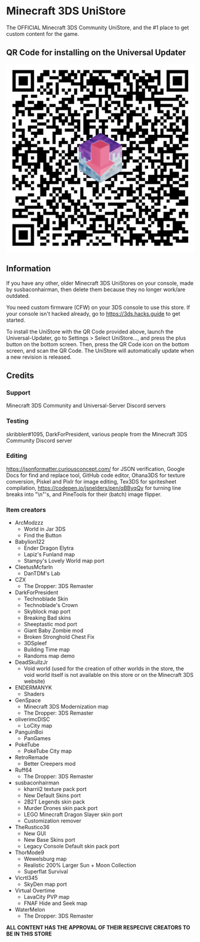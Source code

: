 # Minecraft 3DS UniStore
The OFFICIAL Minecraft 3DS Community UniStore, and the #1 place to get custom content for the game.

## QR Code for installing on the Universal Updater
![Minecraft 3DS UniStore QR Code](https://github.com/Minecraft-3DS-Community/minecraft-3ds-unistore/blob/main/img/unistore-qr-logo-375.png?raw=true)

## Information

If you have any other, older Minecraft 3DS UniStores on your console, made by susbaconhairman, then delete them because they no longer work/are outdated.

You need custom firmware (CFW) on your 3DS console to use this store. If your console isn't hacked already, go to https://3ds.hacks.guide to get started.

To install the UniStore with the QR Code provided above, launch the Universal-Updater, go to Settings > Select UniStore..., and press the plus button on the bottom screen. Then, press the QR Code icon on the bottom screen, and scan the QR Code. The UniStore will automatically update when a new revision is released.

## Credits

### Support
Minecraft 3DS Community and Universal-Server Discord servers

### Testing
skribbler#1095, DarkForPresident, various people from the Minecraft 3DS Community Discord server

### Editing
https://jsonformatter.curiousconcept.com/ for JSON verification, Google Docs for find and replace tool, GitHub code editor, Ohana3DS for texture conversion, Piskel and Pixlr for image editing, Tex3DS for spritesheet compilation, https://codepen.io/jsnelders/pen/qBByqQy for turning line breaks into "\n"'s, and PineTools for their (batch) image flipper.

### Item creators
* ArcModzzz
    * World in Jar 3DS
    * Find the Button
* Babylion122
    * Ender Dragon Elytra
    * Lapiz's Funland map
    * Stampy's Lovely World map port
* CleetusMcfarln
    * DanTDM's Lab
* CZX
    * The Dropper: 3DS Remaster
* DarkForPresident
    * Technoblade Skin
    * Technoblade's Crown
    * Skyblock map port
    * Breaking Bad skins
    * Sheeptastic mod port
    * Giant Baby Zombie mod
    * Broken Stronghold Chest Fix
    * 3DSpleef
    * Building Time map
    * Randoms map demo
* DeadSkullzJr
    * Void world (used for the creation of other worlds in the store, the void world itself is not available on this store or on the Minecraft 3DS website)
* ENDERMANYK
    * Shaders
* GenSpace
    * Minecraft 3DS Modernization map
    * The Dropper: 3DS Remaster
* oliverimcDISC
    * LoCity map
* PanguinBoi
    * PanGames
* PokéTube
    * PokéTube City map
* RetroRemade
    * Better Creepers mod
* Ruff64
    * The Dropper: 3DS Remaster
* susbaconhairman
    * kharrii2 texture pack port
    * New Default Skins port
    * 2B2T Legends skin pack
    * Murder Drones skin pack port
    * LEGO Minecraft Dragon Slayer skin port
    * Customization remover
* TheRustico36
    * New GUI
    * New Base Skins port
    * Legacy Console Default skin pack port
* ThorMode9
    * Wewelsburg map
    * Realistic 200% Larger Sun + Moon Collection
    * Superflat Survival
* Vicrtl345
    * SkyDen map port
* Virtual Overtime
    * LavaCity PVP map
    * FNAF Hide and Seek map
* WaterMelon
    * The Dropper: 3DS Remaster

**ALL CONTENT HAS THE APPROVAL OF THEIR RESPECIVE CREATORS TO BE IN THIS STORE**
